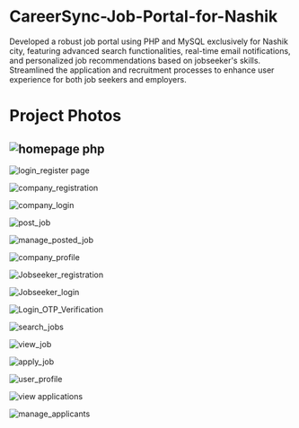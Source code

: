 # CareerSync-Job-Portal-for-Nashik
Developed a robust job portal using PHP and MySQL exclusively for Nashik city, featuring advanced search functionalities, real-time email notifications, and personalized job recommendations based on jobseeker's skills. Streamlined the application and recruitment processes to enhance user experience for both job seekers and employers.

<h1>Project Photos</h1>

![homepage php](https://github.com/user-attachments/assets/6902304a-5dd8-4db9-9a20-0588f677af71)    <br>
--------------------------------------------------------------------------------------------------

![login_register page](https://github.com/user-attachments/assets/85de18dd-ff54-42ff-be5d-d1e7702715ae)   <br>

![company_registration](https://github.com/user-attachments/assets/fe957893-d711-4ac9-9164-117277207ca4)    <br>

![company_login](https://github.com/user-attachments/assets/0708f8cb-1472-45ba-8645-db4ce3c02d0a)       <br>

![post_job](https://github.com/user-attachments/assets/6132c2e6-8d02-435d-8017-60021cdda5a6)          <br>

![manage_posted_job](https://github.com/user-attachments/assets/35da27f9-e333-4bba-b2be-0ec29c815548)    <br>

![company_profile](https://github.com/user-attachments/assets/fe7dd39d-16e8-4e38-9995-871b6bff6c68)      <br>

![Jobseeker_registration](https://github.com/user-attachments/assets/32111b08-45a9-4ee9-a933-7427e63788aa)      <br>

![Jobseeker_login](https://github.com/user-attachments/assets/0d0e910a-8b7e-4e2d-a1b5-c306af099d75)      <br>

![Login_OTP_Verification](https://github.com/user-attachments/assets/ec0dfffb-bb1b-4e19-9e68-f425214fc4bf)      <br>

![search_jobs](https://github.com/user-attachments/assets/8b0e6c16-f973-4050-86d1-bbf25eeb87b7)      <br>

![view_job](https://github.com/user-attachments/assets/0b525581-f995-4476-ad30-80ac2a63ca8e)       <br>

![apply_job](https://github.com/user-attachments/assets/27fe0e2a-c933-47e8-bd7a-d942be1953b6)   <br>

![user_profile](https://github.com/user-attachments/assets/aeac30de-fb79-40a6-8ff9-d111f008ed4f)        <br>

![view applications](https://github.com/user-attachments/assets/982635d9-fe8f-4c4d-9b02-bb2f6bc731c0)     <br>

![manage_applicants](https://github.com/user-attachments/assets/51775007-8299-453b-a55f-8048eff15a5b)
